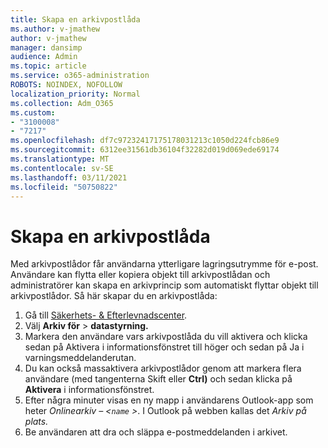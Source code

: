```yaml
---
title: Skapa en arkivpostlåda
ms.author: v-jmathew
author: v-jmathew
manager: dansimp
audience: Admin
ms.topic: article
ms.service: o365-administration
ROBOTS: NOINDEX, NOFOLLOW
localization_priority: Normal
ms.collection: Adm_O365
ms.custom:
- "3100008"
- "7217"
ms.openlocfilehash: df7c97232417175178031213c1050d224fcb86e9
ms.sourcegitcommit: 6312ee31561db36104f32282d019d069ede69174
ms.translationtype: MT
ms.contentlocale: sv-SE
ms.lasthandoff: 03/11/2021
ms.locfileid: "50750822"
---
```

# <a name="create-an-archive-mailbox"></a>Skapa en arkivpostlåda

Med arkivpostlådor får användarna ytterligare lagringsutrymme för e-post. Användare kan flytta eller kopiera objekt till arkivpostlådan och administratörer kan skapa en arkivprincip som automatiskt flyttar objekt till arkivpostlådor. Så här skapar du en arkivpostlåda:

1. Gå till [Säkerhets- & Efterlevnadscenter]( https://go.microsoft.com/fwlink/p/?linkid=2077143).
2. Välj **Arkiv för**  >  **datastyrning.**
3. Markera den användare vars arkivpostlåda du vill aktivera och klicka  sedan på  Aktivera i informationsfönstret till höger och sedan på Ja i varningsmeddelanderutan.
4. Du kan också massaktivera arkivpostlådor genom  att markera flera användare (med tangenterna Skift eller **Ctrl)** och sedan klicka på **Aktivera** i informationsfönstret.
5. Efter några minuter visas en ny mapp i användarens Outlook-app som heter *Onlinearkiv – <`name` >*. I Outlook på webben kallas det *Arkiv på plats.*
6. Be användaren att dra och släppa e-postmeddelanden i arkivet.

